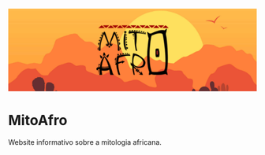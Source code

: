 <p align="center">
  <img src="assets/to_readme/banner.png" alt="Banner MitoAfro">
</p>

# MitoAfro
Website informativo sobre a mitologia africana.
